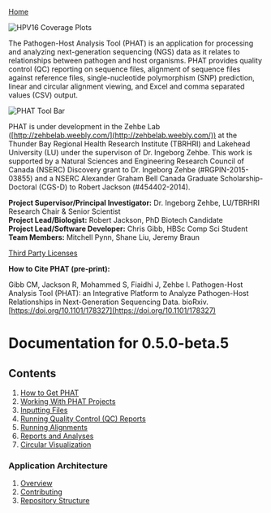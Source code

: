 [Home](https://chgibb.github.io/PHATDocs/)

![HPV16 Coverage Plots](https://chgibb.github.io//PHATDocs/docs/releases/0.1.0-beta.1/covHPV16white.png)

The Pathogen-Host Analysis Tool (PHAT) is an application for processing and analyzing next-generation sequencing (NGS) data as it relates to relationships between pathogen and host organisms. PHAT provides quality control (QC) reporting on sequence files, alignment of sequence files against reference files, single-nucleotide polymorphism (SNP) prediction, linear and circular alignment viewing, and Excel and comma separated values (CSV) output.

![PHAT Tool Bar](https://chgibb.github.io//PHATDocs/docs/releases/0.5.0-beta.5/PHATtoolbar.png)

PHAT is under development in the Zehbe Lab ([http://zehbelab.weebly.com/](http://zehbelab.weebly.com/)) at the Thunder Bay Regional Health Research Institute (TBRHRI) and Lakehead University (LU) under the supervison of Dr. Ingeborg Zehbe. This work is supported by a Natural Sciences and Engineering Research Council of Canada (NSERC) Discovery grant to Dr. Ingeborg Zehbe (#RGPIN-2015-03855) and a NSERC Alexander Graham Bell Canada Graduate Scholarship-Doctoral (CGS-D) to Robert Jackson (#454402-2014).

**Project Supervisor/Principal Investigator:** Dr. Ingeborg Zehbe, LU/TBRHRI Research Chair & Senior Scientist    
**Project Lead/Biologist:** Robert Jackson, PhD Biotech Candidate    
**Project Lead/Software Developer:** Chris Gibb, HBSc Comp Sci Student  
**Team Members:** Mitchell Pynn, Shane Liu, Jeremy Braun

[Third Party Licenses](https://chgibb.github.io/PHATDocs/docs/releases/0.5.0-beta.5/thirdParty)

**How to Cite PHAT (pre-print):**

Gibb CM, Jackson R, Mohammed S, Fiaidhi J, Zehbe I. Pathogen-Host Analysis Tool (PHAT): an Integrative Platform to Analyze Pathogen-Host Relationships in Next-Generation Sequencing Data. bioRxiv. [https://doi.org/10.1101/178327](https://doi.org/10.1101/178327)

# Documentation for 0.5.0-beta.5
## Contents
1. [How to Get PHAT](https://chgibb.github.io/PHATDocs/docs/releases/0.5.0-beta.5/howToGetPHAT)
2. [Working With PHAT Projects](https://chgibb.github.io/PHATDocs/docs/releases/0.5.0-beta.5/projects)
3. [Inputting Files](https://chgibb.github.io/PHATDocs/docs/releases/0.5.0-beta.5/inputtingFiles)
4. [Running Quality Control (QC) Reports](https://chgibb.github.io/PHATDocs/docs/releases/0.5.0-beta.5/QCReports)
5. [Running Alignments](https://chgibb.github.io/PHATDocs/docs/releases/0.5.0-beta.5/runningAlignments)
6. [Reports and Analyses](https://chgibb.github.io/PHATDocs/docs/releases/0.5.0-beta.5/reportsAndAnalyses)
7. [Circular Visualization](https://chgibb.github.io/PHATDocs/docs/releases/0.5.0-beta.5/circularVisualization)

### Application Architecture
1. [Overview](https://chgibb.github.io/PHATDocs/docs/releases/0.5.0-beta.5/archOverview)
2. [Contributing](https://chgibb.github.io/PHATDocs/docs/releases/0.5.0-beta.5/contributingGuide)
3. [Repository Structure](https://chgibb.github.io/PHATDocs/docs/releases/0.5.0-beta.5/repoStructure)
